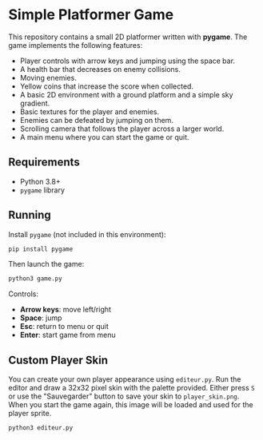 # Simple Platformer Game

This repository contains a small 2D platformer written with **pygame**. The game implements the following features:

- Player controls with arrow keys and jumping using the space bar.
- A health bar that decreases on enemy collisions.
- Moving enemies.
- Yellow coins that increase the score when collected.
- A basic 2D environment with a ground platform and a simple sky gradient.
- Basic textures for the player and enemies.
- Enemies can be defeated by jumping on them.
- Scrolling camera that follows the player across a larger world.
- A main menu where you can start the game or quit.

## Requirements

- Python 3.8+
- `pygame` library

## Running

Install `pygame` (not included in this environment):

```bash
pip install pygame
```

Then launch the game:

```bash
python3 game.py
```

Controls:

- **Arrow keys**: move left/right
- **Space**: jump
- **Esc**: return to menu or quit
- **Enter**: start game from menu

## Custom Player Skin

You can create your own player appearance using `editeur.py`. Run the editor and
draw a 32x32 pixel skin with the palette provided. Either press `S` or use the
"Sauvegarder" button to save your skin to `player_skin.png`. When you start the
game again, this image will be loaded and used for the player sprite.

```bash
python3 editeur.py
```
